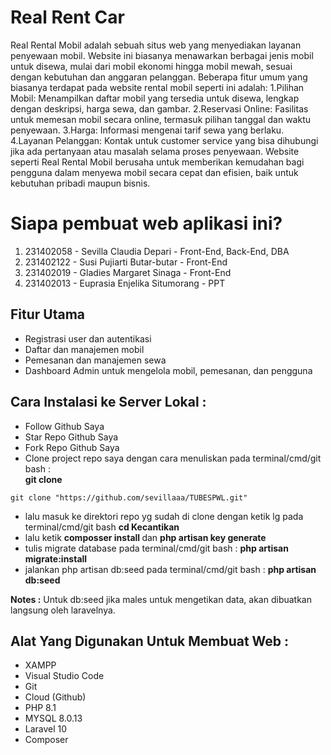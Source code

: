 # Real Rent Car

Real Rental Mobil adalah sebuah situs web yang menyediakan layanan penyewaan mobil. Website ini biasanya menawarkan berbagai jenis mobil untuk disewa, mulai dari mobil ekonomi hingga mobil mewah, sesuai dengan kebutuhan dan anggaran pelanggan. Beberapa fitur umum yang biasanya terdapat pada website rental mobil seperti ini adalah:
1.Pilihan Mobil: Menampilkan daftar mobil yang tersedia untuk disewa, lengkap dengan deskripsi, harga sewa, dan gambar.
2.Reservasi Online: Fasilitas untuk memesan mobil secara online, termasuk pilihan tanggal dan waktu penyewaan.
3.Harga: Informasi mengenai tarif sewa yang berlaku.
4.Layanan Pelanggan: Kontak untuk customer service yang bisa dihubungi jika ada pertanyaan atau masalah selama proses penyewaan.
Website seperti Real Rental Mobil berusaha untuk memberikan kemudahan bagi pengguna dalam menyewa mobil secara cepat dan efisien, baik untuk kebutuhan pribadi maupun bisnis.

# Siapa pembuat web aplikasi ini?
1. 231402058 - Sevilla Claudia Depari - Front-End, Back-End, DBA
2. 231402122 - Susi Pujiarti Butar-butar - Front-End
3. 231402019 - Gladies Margaret Sinaga - Front-End
4. 231402013 - Euprasia Enjelika Situmorang - PPT

## Fitur Utama

-   Registrasi user dan autentikasi
-   Daftar dan manajemen mobil
-   Pemesanan dan manajemen sewa
-   Dashboard Admin untuk mengelola mobil, pemesanan, dan pengguna


## Cara Instalasi ke Server Lokal :

-   Follow Github Saya
-   Star Repo Github Saya
-   Fork Repo Github Saya
-   Clone project repo saya dengan cara menuliskan pada terminal/cmd/git bash :<br> <b>git clone</b>
``````
git clone "https://github.com/sevillaaa/TUBESPWL.git"
`````` 
-   lalu masuk ke direktori repo yg sudah di clone dengan ketik lg pada terminal/cmd/git bash <b>cd Kecantikan</b>
-   lalu ketik <b>composser install </b> dan <b>php artisan key generate</b>
-   tulis migrate database pada terminal/cmd/git bash : <b>php artisan migrate:install</b>
-   jalankan php artisan db:seed pada terminal/cmd/git bash : <b>php artisan db:seed</b>

<b>Notes :</b> Untuk db:seed jika males untuk mengetikan data, akan dibuatkan langsung oleh laravelnya.


## Alat Yang Digunakan Untuk Membuat Web :
-   XAMPP
-   Visual Studio Code
-   Git
-   Cloud (Github)
-   PHP 8.1
-   MYSQL 8.0.13
-   Laravel 10
-   Composer









